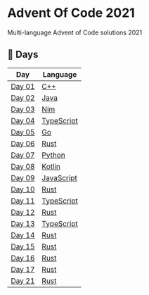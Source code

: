 # Advent Of Code 2021

Multi-language Advent of Code solutions 2021

## 📅 Days

| Day               | Language                                                            |
| ----------------- | ------------------------------------------------------------------- |
| [Day 01](01-cpp)  | [C++](https://en.wikipedia.org/wiki/C%2B%2B)                        |
| [Day 02](02-java) | [Java](<https://en.wikipedia.org/wiki/Java_(programming_language)>) |
| [Day 03](03-nim)  | [Nim](https://nim-lang.org/)                                        |
| [Day 04](04-ts)   | [TypeScript](https://www.typescriptlang.org/)                       |
| [Day 05](05-go)   | [Go](https://go.dev/)                                               |
| [Day 06](06-rust) | [Rust](https://www.rust-lang.org/)                                  |
| [Day 07](07-py)   | [Python](https://www.python.org/)                                   |
| [Day 08](08-kt)   | [Kotlin](https://kotlinlang.org/)                                   |
| [Day 09](09-js)   | [JavaScript](https://nodejs.org/en/)                                |
| [Day 10](10-rust) | [Rust](https://www.rust-lang.org/)                                  |
| [Day 11](11-ts)   | [TypeScript](https://www.typescriptlang.org/)                       |
| [Day 12](12-rust) | [Rust](https://www.rust-lang.org/)                                  |
| [Day 13](13-ts)   | [TypeScript](https://www.typescriptlang.org/)                       |
| [Day 14](14-rust) | [Rust](https://www.rust-lang.org/)                                  |
| [Day 15](15-rust) | [Rust](https://www.rust-lang.org/)                                  |
| [Day 16](16-rust) | [Rust](https://www.rust-lang.org/)                                  |
| [Day 17](17-rust) | [Rust](https://www.rust-lang.org/)                                  |
| [Day 21](21-rust) | [Rust](https://www.rust-lang.org/)                                  |
